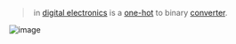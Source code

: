 

>  in [digital electronics](https://en.wikipedia.org/wiki/Digital_electronics "Digital electronics") is a [one-hot](https://en.wikipedia.org/wiki/One-hot "One-hot") to binary [converter](https://en.wikipedia.org/wiki/Code "Code").

![image](https://media.geeksforgeeks.org/wp-content/uploads/20230503173201/Encoder-in-Digital-Logic.webp)
